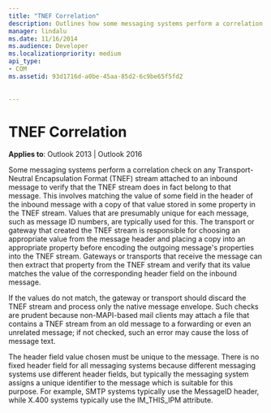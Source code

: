```yaml
---
title: "TNEF Correlation"
description: Outlines how some messaging systems perform a correlation check on any TNEF stream attached to an inbound message for verification.
manager: lindalu
ms.date: 11/16/2014
ms.audience: Developer
ms.localizationpriority: medium
api_type:
- COM
ms.assetid: 93d1716d-a0be-45aa-85d2-6c9be65f5fd2
 
 
---
```


# TNEF Correlation

 
  
**Applies to**: Outlook 2013 | Outlook 2016 
  
Some messaging systems perform a correlation check on any Transport-Neutral Encapsulation Format (TNEF) stream attached to an inbound message to verify that the TNEF stream does in fact belong to that message. This involves matching the value of some field in the header of the inbound message with a copy of that value stored in some property in the TNEF stream. Values that are presumably unique for each message, such as message ID numbers, are typically used for this. The transport or gateway that created the TNEF stream is responsible for choosing an appropriate value from the message header and placing a copy into an appropriate property before encoding the outgoing message's properties into the TNEF stream. Gateways or transports that receive the message can then extract that property from the TNEF stream and verify that its value matches the value of the corresponding header field on the inbound message.
  
If the values do not match, the gateway or transport should discard the TNEF stream and process only the native message envelope. Such checks are prudent because non-MAPI-based mail clients may attach a file that contains a TNEF stream from an old message to a forwarding or even an unrelated message; if not checked, such an error may cause the loss of message text.
  
The header field value chosen must be unique to the message. There is no fixed header field for all messaging systems because different messaging systems use different header fields, but typically the messaging system assigns a unique identifier to the message which is suitable for this purpose. For example, SMTP systems typically use the MessageID header, while X.400 systems typically use the IM_THIS_IPM attribute.
  

